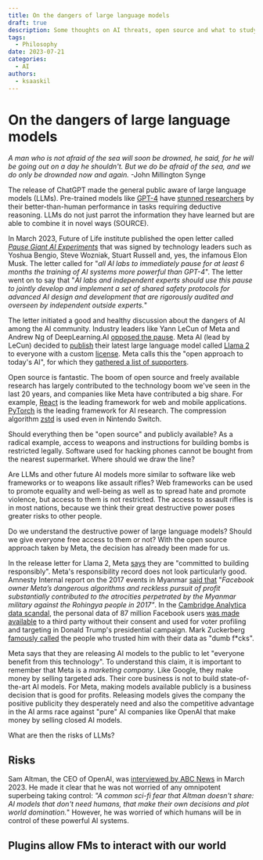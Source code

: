 ```yaml
---
title: On the dangers of large language models
draft: true
description: Some thoughts on AI threats, open source and what to study
tags:
  - Philosophy
date: 2023-07-21
categories:
  - AI
authors:
  - ksaaskil
---
```


# On the dangers of large language models

_A man who is not afraid of the sea will soon be drowned, he said, for he will be going out on a day he shouldn't. But we do be afraid of the sea, and we do only be drownded now and again._ -John Millington Synge

<!-- more -->

The release of ChatGPT made the general public aware of large language models (LLMs). Pre-trained models like [GPT-4](https://openai.com/research/gpt-4) have [stunned researchers](https://arxiv.org/abs/2303.12712) by their better-than-human performance in tasks requiring deductive reasoning. LLMs do not just parrot the information they have learned but are able to combine it in novel ways (SOURCE).

<!--LLMs fall under the larger umbrella of [foundation models](https://www.adalovelaceinstitute.org/resource/foundation-models-explainer/) (FMs). Foundation models are models pre-trained on huge internet-scale datasets to handle specific tasks such as text-to-text or text-to-image generation. Training FMs from scratch is in reach only for tech giants.-->

In March 2023, Future of Life institute published the open letter called [_Pause Giant AI Experiments_](https://futureoflife.org/open-letter/pause-giant-ai-experiments/) that was signed by technology leaders such as Yoshua Bengio, Steve Wozniak, Stuart Russell and, yes, the infamous Elon Musk. The letter called for "_all AI labs to immediately pause for at least 6 months the training of AI systems more powerful than GPT-4_". The letter went on to say that "_AI labs and independent experts should use this pause to jointly develop and implement a set of shared safety protocols for advanced AI design and development that are rigorously audited and overseen by independent outside experts._"

The letter initiated a good and healthy discussion about the dangers of AI among the AI community. Industry leaders like Yann LeCun of Meta and Andrew Ng of DeepLearning.AI [opposed the pause](https://www.youtube.com/watch?v=BY9KV8uCtj4). Meta AI (lead by LeCun) decided to [publish](https://about.fb.com/news/2023/07/llama-2/) their latest large language model called [Llama 2](https://arxiv.org/abs/2307.09288) to everyone with a custom [license](https://github.com/facebookresearch/llama/blob/main/LICENSE). Meta calls this the "open approach to today's AI", for which they [gathered a list of supporters](https://about.fb.com/news/2023/07/llama-2-statement-of-support/).

Open source is fantastic. The boom of open source and freely available research has largely contributed to the technology boom we've seen in the last 20 years, and companies like Meta have contributed a big share. For example, [React](https://react.dev/) is the leading framework for web and mobile applications. [PyTorch](https://pytorch.org/) is the leading framework for AI research. The compression algorithm [zstd](https://en.wikipedia.org/wiki/Zstd) is used even in Nintendo Switch.

Should everything then be "open source" and publicly available? As a radical example, access to weapons and instructions for building bombs is restricted legally. Software used for hacking phones cannot be bought from the nearest supermarket. Where should we draw the line?

Are LLMs and other future AI models more similar to software like web frameworks or to weapons like assault rifles? Web frameworks can be used to promote equality and well-being as well as to spread hate and promote violence, but access to them is not restricted. The access to assault rifles is in most nations, because we think their great destructive power poses greater risks to other people.

Do we understand the destructive power of large language models? Should we give everyone free access to them or not? With the open source approach taken by Meta, the decision has already been made for us.

In the release letter for Llama 2, Meta [says](https://about.fb.com/news/2023/07/llama-2/) they are "committed to building responsibly". Meta's responsibility record does not look particularly good. Amnesty Internal report on the 2017 events in Myanmar [said that](https://www.amnesty.org/en/latest/news/2022/09/myanmar-facebooks-systems-promoted-violence-against-rohingya-meta-owes-reparations-new-report/) "_Facebook owner Meta’s dangerous algorithms and reckless pursuit of profit substantially contributed to the atrocities perpetrated by the Myanmar military against the Rohingya people in 2017"_. In the [Cambridge Analytica data scandal](https://en.wikipedia.org/wiki/Facebook%E2%80%93Cambridge_Analytica_data_scandal), the personal data of 87 million Facebook users [was made available](https://www.bbc.com/news/technology-64075067) to a third party without their consent and used for voter profiling and targeting in Donald Trump's presidential campaign. Mark Zuckerberg [famously called](https://www.newyorker.com/magazine/2010/09/20/the-face-of-facebook) the people who trusted him with their data as "dumb f\*cks".

Meta says that they are releasing AI models to the public to let "everyone benefit from this technology". To understand this claim, it is important to remember that Meta is a _marketing company_. Like Google, they make money by selling targeted ads. Their core business is not to build state-of-the-art AI models. For Meta, making models available publicly is a business decision that is good for profits. Releasing models gives the company the positive publicity they desperately need and also the competitive advantage in the AI arms race against "pure" AI companies like OpenAI that make money by selling closed AI models.

What are then the risks of LLMs?

## Risks

<!--## Disinformation: Robot calls, spam, deep fakes and all that
-->

Sam Altman, the CEO of OpenAI, was [interviewed by ABC News](https://abcnews.go.com/Technology/openai-ceo-sam-altman-ai-reshape-society-acknowledges/story?id=97897122) in March 2023. He made it clear that he was not worried of any omnipotent superbeing taking control: _"A common sci-fi fear that Altman doesn't share: AI models that don't need humans, that make their own decisions and plot world domination._" However, he was worried of which humans will be in control of these powerful AI systems.

<!--However, I have also been somewhat disappointed to see the letter being dismissed either as a misunderstanding of how current AI systems work, as Elon Musk's marketing gimmick, or as an attempt to slow down competition.

For example, the Finnish Mikrobitti magazine recently described the letter as a warning about a conscious superbeing turning against humanity. Given that the article had just explained how LLMs are nothing more than text-to-text generators, this made the letter look ridiculous. How could a simple text-to-text generator become conscious?

I don't know if the author had even read the letter, but to me, this misunderstanding is a good example of the power of science fiction. Try googling for images with "AI existential threat" and you'll find pictures of menacing human-like robots that look like the Terminator.

What did the letter then warn us about?

Consider that you're an unpopular dictator waging war against a neighbor country. You have eliminated almost all of your skilled generals in fear of a coup. You lack skilled strategists and you are given the opportunity to let an AI system take control of your troops such as autonomous drones. Sometimes the system makes bad mistakes that leads to the deaths of a lot of soldiers, but that's a price you're willing to pay. What would stop you from trying it out?-->

## Plugins allow FMs to interact with our world

